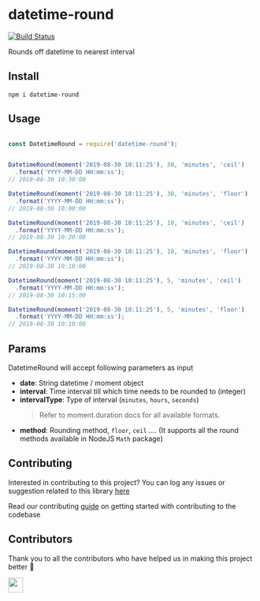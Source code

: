 # datetime-round

[![Build Status](https://api.travis-ci.com/arshadkazmi42/datetime-round.svg?branch=master)](https://api.travis-ci.com/arshadkazmi42/datetime-round)

Rounds off datetime to nearest interval

## Install

```
npm i datetime-round
```

## Usage

```javascript

const DatetimeRound = require('datetime-round');


DatetimeRound(moment('2019-08-30 10:11:25'), 30, 'minutes', 'ceil')
  .format('YYYY-MM-DD HH:mm:ss');
// 2019-08-30 10:30:00

DatetimeRound(moment('2019-08-30 10:11:25'), 30, 'minutes', 'floor')
  .format('YYYY-MM-DD HH:mm:ss');
// 2019-08-30 10:00:00

DatetimeRound(moment('2019-08-30 10:11:25'), 10, 'minutes', 'ceil')
  .format('YYYY-MM-DD HH:mm:ss');
// 2019-08-30 10:20:00

DatetimeRound(moment('2019-08-30 10:11:25'), 10, 'minutes', 'floor')
  .format('YYYY-MM-DD HH:mm:ss');
// 2019-08-30 10:10:00

DatetimeRound(moment('2019-08-30 10:11:25'), 5, 'minutes', 'ceil')
  .format('YYYY-MM-DD HH:mm:ss');
// 2019-08-30 10:15:00

DatetimeRound(moment('2019-08-30 10:11:25'), 5, 'minutes', 'floor')
  .format('YYYY-MM-DD HH:mm:ss');
// 2019-08-30 10:10:00

```

## Params

DatetimeRound will accept following parameters as input

- **date**: String datetime / moment object
- **interval**: Time interval till which time needs to be rounded to (integer)
- **intervalType**: Type of interval (`minutes`, `hours`, `seconds`) 
  > Refer to moment.duration docs for all available formats.
- **method**: Rounding method, `floor`, `ceil` .... (It supports all the round methods available in NodeJS `Math` package)

## Contributing

Interested in contributing to this project?
You can log any issues or suggestion related to this library [here](https://github.com/arshadkazmi42/datetime-round/issues/new)

Read our contributing [guide](CONTRIBUTING.md) on getting started with contributing to the codebase

## Contributors

Thank you to all the contributors who have helped us in making this project better :raised_hands:

<a href="https://github.com/arshadkazmi42"><img src="https://github.com/arshadkazmi42.png" width="30" /></a>
